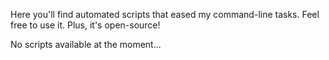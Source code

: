 Here you'll find automated scripts that eased my command-line tasks.
Feel free to use it.
Plus, it's open-source!

No scripts available at the moment...
